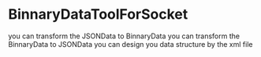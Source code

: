 # BinnaryDataToolForSocket
you can transform the JSONData to BinnaryData
you can transform the BinnaryData to JSONData
you can design you data structure by the xml file
